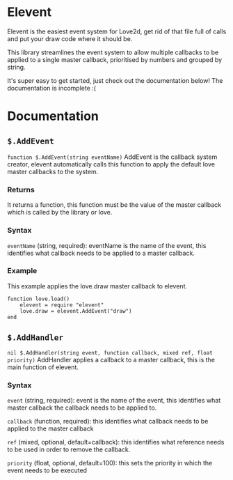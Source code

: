 Elevent
=======

Elevent is the easiest event system for Love2d, get rid of that file full of calls and put your draw code where it should be.

This library streamlines the event system to allow multiple callbacks to be applied to a single master callback, prioritised by numbers and grouped by string.

It's super easy to get started, just check out the documentation below! The documentation is incomplete :(


Documentation
=============

`$.AddEvent`
----------
`function $.AddEvent(string eventName)`
AddEvent is the callback system creator, elevent automatically calls this function to apply the default love master callbacks to the system.

### Returns
It returns a function, this function must be the value of the master callback which is called by the library or love.

### Syntax
`eventName` (string, required): eventName is the name of the event, this identifies what callback needs to be applied to a master callback.

### Example
This example applies the love.draw master callback to elevent.

	function love.load()
   		elevent = require "elevent"
    	love.draw = elevent.AddEvent("draw")
  	end
  	
  	
`$.AddHandler`
----------
`nil $.AddHandler(string event, function callback, mixed ref, float priority)`
AddHandler applies a callback to a master callback, this is the main function of elevent.

### Syntax
`event` (string, required): event is the name of the event, this identifies what master callback the callback needs to be applied to.

`callback` (function, required): this identifies what callback needs to be applied to the master callback

`ref` (mixed, optional, default=callback): this identifies what reference needs to be used in order to remove the callback.

`priority` (float, optional, default=100): this sets the priority in which the event needs to be executed

    		
